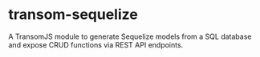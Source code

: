 # transom-sequelize
A TransomJS module to generate Sequelize models from a SQL database and expose CRUD functions via REST API endpoints.
